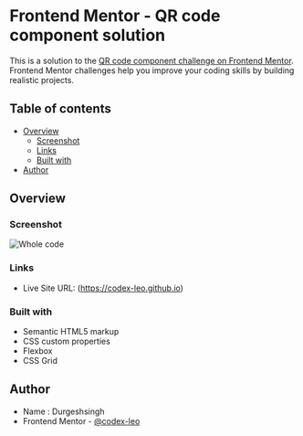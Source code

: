 # Frontend Mentor - QR code component solution

This is a solution to the [QR code component challenge on Frontend Mentor](https://www.frontendmentor.io/challenges/qr-code-component-iux_sIO_H). Frontend Mentor challenges help you improve your coding skills by building realistic projects. 

## Table of contents

- [Overview](#overview)
  - [Screenshot](#screenshot)
  - [Links](#links)
  - [Built with](#built-with)
- [Author](#author)



## Overview

### Screenshot

![Whole code](codex-leo.github.io\code.png)



### Links

- Live Site URL: (https://codex-leo.github.io)

### Built with

- Semantic HTML5 markup
- CSS custom properties
- Flexbox
- CSS Grid


## Author
- Name : Durgeshsingh
- Frontend Mentor - [@codex-leo](https://www.frontendmentor.io/profile/codex-leo)

